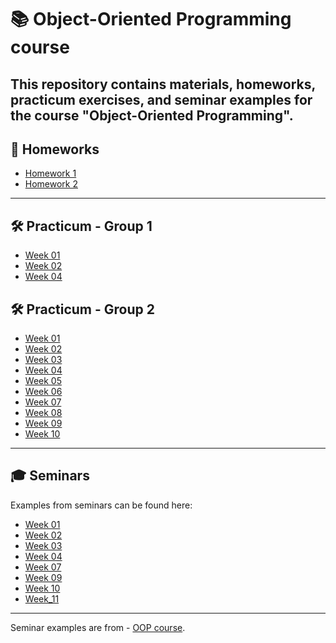 # 📚 Object-Oriented Programming course

This repository contains materials, homeworks, practicum exercises, and seminar examples for the course **"Object-Oriented Programming"**.
---

## 🔗 Homeworks
- [Homework 1](https://github.com/ymatevva/OOP-FMI/tree/main/HW_1)  
- [Homework 2](https://github.com/ymatevva/OOP-FMI/tree/main/HW_2)  

---

## 🛠 Practicum - Group 1

- [Week 01](./Practicum_1/Week_01)  
- [Week 02](./Practicum_1/Week_02)  
- [Week 04](./Practicum_1/Week_04)  


## 🛠 Practicum - Group 2

- [Week 01](./Practicum_2/Week_01)  
- [Week 02](./Practicum_2/Week_02)  
- [Week 03](./Practicum_2/Week_03)  
- [Week 04](./Practicum_2/Week_04)  
- [Week 05](./Practicum_2/Week_05)  
- [Week 06](./Practicum_2/Week_06)  
- [Week 07](./Practicum_2/Week_07)  
- [Week 08](./Practicum_2/Week_08)  
- [Week 09](./Practicum_2/Week_09)  
- [Week 10](./Practicum_2/Week_10)  
---

## 🎓 Seminars
Examples from seminars can be found here:  

- [Week 01](./Seminars/Week_01)  
- [Week 02](./Seminars/Week_02)  
- [Week 03](./Seminars/Week_03)  
- [Week 04](./Seminars/Week_04)  
- [Week 07](./Seminars/Week_07)  
- [Week 09](./Seminars/Week_09)  
- [Week 10](./Seminars/Week_10)
- [Week_11](./Seminars/Week_11)
---

 Seminar examples are from - [OOP course](https://github.com/Angeld55/Object-oriented_programming_FMI).
